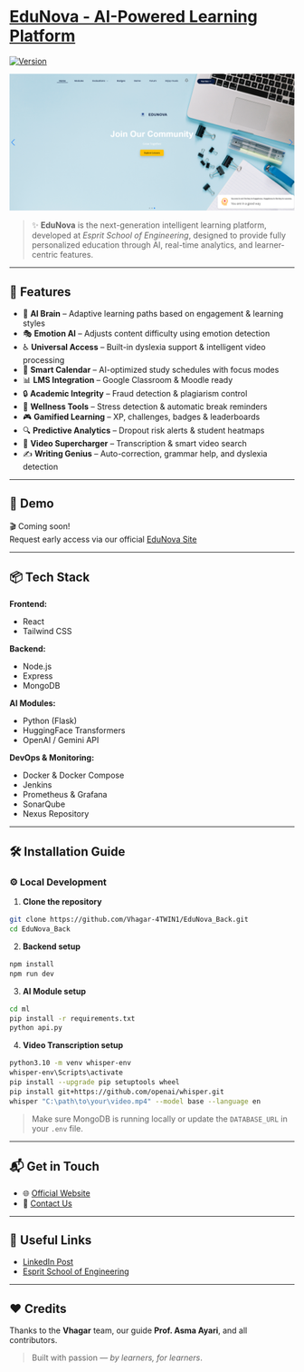 # [EduNova - AI-Powered Learning Platform](https://your-link-here.com)  
[![Version](https://img.shields.io/badge/version-1.0.0-blue.svg)](https://github.com/Vhagar-4TWIN1/EduNova_Back.git)

![EduNova Preview](Edunova.png)

> ✨ **EduNova** is the next-generation intelligent learning platform, developed at *Esprit School of Engineering*, designed to provide fully personalized education through AI, real-time analytics, and learner-centric features.

---

## 🚀 Features

- 🤖 **AI Brain** – Adaptive learning paths based on engagement & learning styles  
- 🎭 **Emotion AI** – Adjusts content difficulty using emotion detection  
- ♿ **Universal Access** – Built-in dyslexia support & intelligent video processing  
- 📅 **Smart Calendar** – AI-optimized study schedules with focus modes  
- 📊 **LMS Integration** – Google Classroom & Moodle ready  
- 🔒 **Academic Integrity** – Fraud detection & plagiarism control  
- 🧘 **Wellness Tools** – Stress detection & automatic break reminders  
- 🎮 **Gamified Learning** – XP, challenges, badges & leaderboards  
- 🔍 **Predictive Analytics** – Dropout risk alerts & student heatmaps  
- 🎥 **Video Supercharger** – Transcription & smart video search  
- ✍️ **Writing Genius** – Auto-correction, grammar help, and dyslexia detection  

---

## 📸 Demo

🎬 Coming soon!  
Request early access via our official [EduNova Site](https://your-link-here.com)

---

## 📦 Tech Stack

**Frontend:**
- React
- Tailwind CSS

**Backend:**
- Node.js
- Express
- MongoDB

**AI Modules:**
- Python (Flask)
- HuggingFace Transformers
- OpenAI / Gemini API

**DevOps & Monitoring:**
- Docker & Docker Compose
- Jenkins
- Prometheus & Grafana
- SonarQube
- Nexus Repository

---

## 🛠️ Installation Guide

### ⚙️ Local Development

1. **Clone the repository**

```bash
git clone https://github.com/Vhagar-4TWIN1/EduNova_Back.git
cd EduNova_Back
```

2. **Backend setup**

```bash
npm install
npm run dev
```

3. **AI Module setup**

```bash
cd ml
pip install -r requirements.txt
python api.py
```

4. **Video Transcription setup**

```bash
python3.10 -m venv whisper-env
whisper-env\Scripts\activate
pip install --upgrade pip setuptools wheel
pip install git+https://github.com/openai/whisper.git
whisper "C:\path\to\your\video.mp4" --model base --language en
```

> Make sure MongoDB is running locally or update the `DATABASE_URL` in your `.env` file.

---


## 📬 Get in Touch

- 🌐 [Official Website](https://your-link-here.com)
- 📧 [Contact Us](https://your-link-here.com/contact)

---

## 🔗 Useful Links

- [LinkedIn Post](https://linkedin.com/your-post)
- [Esprit School of Engineering](https://esprit.tn)

---

## ❤️ Credits

Thanks to the **Vhagar** team, our guide **Prof. Asma Ayari**, and all contributors.  
> Built with passion — *by learners, for learners*.
